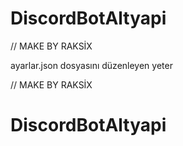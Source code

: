 # DiscordBotAltyapi
// MAKE BY RAKSİX

ayarlar.json dosyasını düzenleyen yeter

// MAKE BY RAKSİX
# DiscordBotAltyapi
